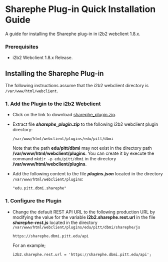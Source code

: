 # Sharephe Plug-in Quick Installation Guide

A guide for installing the Sharephe plug-in in i2b2 webclient 1.8.x.

### Prerequisites

- i2b2 Webclient 1.8.x Release.

## Installing the Sharephe Plug-in

The following instructions assume that the i2b2 webclient directory is ```/var/www/html/webclient```.

### 1. Add the Plugin to the i2b2 Webclient

- Click on the link to download [sharephe_plugin.zip](https://pitt-dbmi.s3.amazonaws.com/sharephe/sharephe_plugin.zip).

- Extract file ***sharephe_plugin.zip*** to the following i2b2 webclient plugin directory:


    ```
    /var/www/html/webclient/plugins/edu/pitt/dbmi
    ```

    Note that the path **edu/pitt/dbmi** may not exist in the directory path **/var/www/html/webclient/plugins**.  You can create it by execute the command ```mkdir -p edu/pitt/dbmi``` in the directory **/var/www/html/webclient/plugins**.

- Add the following content to the file ***plugins.json*** located in the directory ```/var/www/html/webclient/plugins```:

    ```
    "edu.pitt.dbmi.sharephe"
    ```

### 1. Configure the Plugin

- Change the default REST API URL to the following production URL by modifying the value for the variable **i2b2.sharephe.rest.url** in the file ***sharephe-rest.js*** located in the directory ```/var/www/html/webclient/plugins/edu/pitt/dbmi/sharephe/js```

    ```
    https://sharephe.dbmi.pitt.edu/api
    ```

    For an example;

    ```
    i2b2.sharephe.rest.url = 'https://sharephe.dbmi.pitt.edu/api';
    ```
